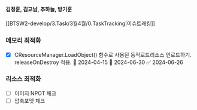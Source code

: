 
#### 김정훈, 김교남, 추하늘, 방기훈

[[BTSW2-develop/3.Task/3월4월/0.TaskTracking|이슈트래킹]] 



### 메모리 최적화
- [x] CResourceManager.LoadObject() 함수로 사용된 동적로드리소스 언로드하기. releaseOnDestroy 적용. 🛫 2024-04-15 📅 2024-06-30 ✅ 2024-06-26


### 리소스 최적화
- [ ] 이미지 NPOT 체크
- [ ] 압축포맷 체크